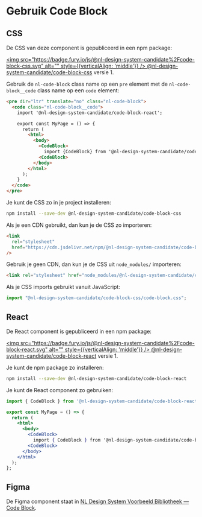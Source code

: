 # Gebruik Code Block

## CSS

De CSS van deze component is gepubliceerd in een npm package:

[<img src="https://badge.fury.io/js/@nl-design-system-candidate%2Fcode-block-css.svg" alt="" style={{verticalAlign: 'middle'}} /> @nl-design-system-candidate/code-block-css](https://www.npmjs.com/package/@nl-design-system-candidate/code-block-css)
versie 1.

Gebruik de `nl-code-block` class name op een `pre` element met de `nl-code-block__code` class name op een `code` element:

```html
<pre dir="ltr" translate="no" class="nl-code-block">
  <code class="nl-code-block__code">
    import '@nl-design-system-candidate/code-block-react';

    export const MyPage = () => {
      return (
        <html>
          <body>
            <CodeBlock>
              import {CodeBlock} from '@nl-design-system-candidate/code-block-react'
            <CodeBlock>
          </body>
        </html>
      );
    }
  </code>
</pre>
```

Je kunt de CSS zo in je project installeren:

```sh
npm install --save-dev @nl-design-system-candidate/code-block-css
```

Als je een CDN gebruikt, dan kun je de CSS zo importeren:

```html
<link
  rel="stylesheet"
  href="https://cdn.jsdelivr.net/npm/@nl-design-system-candidate/code-block-css@1/dist/code-block.css"
/>
```

Gebruik je geen CDN, dan kun je de CSS uit `node_modules/` importeren:

```html
<link rel="stylesheet" href="node_modules/@nl-design-system-candidate/code-block-css@1/dist/code-block.css" />
```

Als je CSS imports gebruikt vanuit JavaScript:

```js
import "@nl-design-system-candidate/code-block-css/code-block.css";
```

## React

De React component is gepubliceerd in een npm package:

[<img src="https://badge.fury.io/js/@nl-design-system-candidate%2Fcode-block-react.svg" alt="" style={{verticalAlign: 'middle'}} /> @nl-design-system-candidate/code-block-react](https://www.npmjs.com/package/@nl-design-system-candidate/code-block-react)
versie 1.

Je kunt de npm package zo installeren:

```sh
npm install --save-dev @nl-design-system-candidate/code-block-react
```

Je kunt de React component zo gebruiken:

```jsx
import { CodeBlock } from '@nl-design-system-candidate/code-block-react';

export const MyPage = () => {
  return (
    <html>
      <body>
        <CodeBlock>
          import { CodeBlock } from '@nl-design-system-candidate/code-block-react'
        <CodeBlock>
      </body>
    </html>
  );
};
```

## Figma

De Figma component staat in [NL Design System Voorbeeld Bibliotheek — Code Block](https://www.figma.com/design/shhwGcqPLi2CapK0P1zz8O/NLDS---Voorbeeld---Bibliotheek?node-id=16013-20518&t=VLuBXH3mk0TIqsiJ-4).
